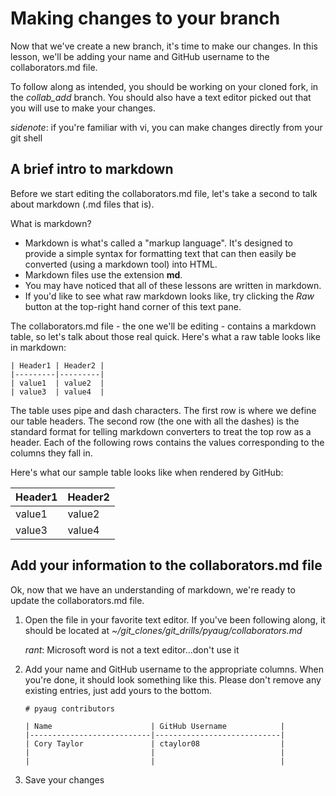 # Making changes to your branch
Now that we've create a new branch, it's time to make our changes. In this lesson, we'll be adding your name and GitHub username to the collaborators.md file.

To follow along as intended, you should be working on your cloned fork, in the *collab_add* branch. You should also have a text editor picked out that you will use to make your changes.

*sidenote*: if you're familiar with vi, you can make changes directly from your git shell

## A brief intro to markdown
Before we start editing the collaborators.md file, let's take a second to talk about markdown (.md files that is).

What is markdown?
- Markdown is what's called a "markup language". It's designed to provide a simple syntax for formatting text that can then easily be converted (using a markdown tool) into HTML. 
- Markdown files use the extension **md**.
- You may have noticed that all of these lessons are written in markdown.
- If you'd like to see what raw markdown looks like, try clicking the *Raw* button at the top-right hand corner of this text pane.

The collaborators.md file - the one we'll be editing - contains a markdown table, so let's talk about those real quick. Here's what a raw table looks like in markdown:

```
| Header1 | Header2 |
|---------|---------|
| value1  | value2  |
| value3  | value4  |
```

The table uses pipe and dash characters. The first row is where we define our table headers. The second row (the one with all the dashes) is the standard format for telling markdown converters to treat the top row as a header. Each of the following rows contains the values corresponding to the columns they fall in.

Here's what our sample table looks like when rendered by GitHub:

| Header1 | Header2 |
|---------|---------|
| value1  | value2  |
| value3  | value4  |

## Add your information to the collaborators.md file
Ok, now that we have an understanding of markdown, we're ready to update the collaborators.md file.

1. Open the file in your favorite text editor. If you've been following along, it should be located at *~/git_clones/git_drills/pyaug/collaborators.md*

    *rant*: Microsoft word is not a text editor...don't use it

2. Add your name and GitHub username to the appropriate columns. When you're done, it should look something like this. Please don't remove any existing entries, just add yours to the bottom.

    ```
    # pyaug contributors

    | Name                      | GitHub Username            |
    |---------------------------|----------------------------|
    | Cory Taylor               | ctaylor08                  |
    |                           |                            |
    |                           |                            |
    ```

3. Save your changes
